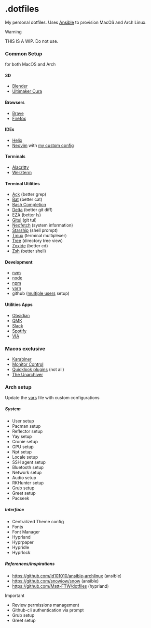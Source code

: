 # .dotfiles

My personal dotfiles.
Uses [Ansible](https://www.ansible.com) to provision MacOS and Arch Linux.

> [!WARNING]
> THIS IS A WIP. Do not use.

### Common Setup
for both MacOS and Arch

#### 3D
- [Blender](https://www.blender.org)
- [Ultimaker Cura](https://ultimaker.com/software/ultimaker-cura)

#### Browsers
- [Brave](https://brave.com)
- [Firefox](https://www.mozilla.org/en-US/firefox/new)

#### IDEs
- [Helix](https://helix-editor.com)
- [Neovim](https://neovim.io) with [my custom config](https://github.com/vicentelyrio/nvim)

#### Terminals
- [Alacritty](https://github.com/alacritty/alacritty)
- [Werzterm](https://wezfurlong.org/wezterm/index.html)

#### Terminal Utilities
- [Ack](https://github.com/samaaron/ack) (better grep)
- [Bat](https://github.com/sharkdp/bat) (better cat)
- [Bash Completion](https://github.com/scop/bash-completion)
- [Delta](https://github.com/dandavision/delta) (better git diff)
- [EZA](https://github.com/eza-community/eza) (better ls)
- [Gitui](https://github.com/extrawurst/gitui) (git tui)
- [Neofetch](https://github.com/dylanaraps/neofetch) (system information)
- [Starship](https://starship.rs/) (shell prompt)
- [Tmux](https://github.com/tmux) (terminal multiplexer)
- [Tree](https://github.com/Old-Man-Programmer/tree) (directory tree view)
- [Zoxide](https://github.com/ajeetdsouza/zoxide) (better cd)
- [Zsh](https://www.zsh.org/) (better shell)

#### Development
- [nvm](https://github.com/nvm-sh/nvm)
- [node](https://nodejs.org)
- [npm](https://www.npmjs.com)
- [yarn](https://yarnpkg.com)
- github ([multiple users](https://github.com/vicentelyrio/.dotfiles/provision/vars/all.yml) setup)

#### Utilities Apps
- [Obsidian](https://obsidian.md)
- [QMK](https://qmk.fm)
- [Slack](https://slack.com)
- [Spotify](https://www.spotify.com)
- [VIA](https://www.caniusevia.com)

### Macos exclusive
- [Karabiner](https://karabiner-elements.pqrs.org/)
- [Monitor Control](https://github.com/MonitorControl/MonitorControl)
- [Quicklook plugins](https://www.quicklookplugins.com/) (not all)
- [The Unarchiver](https://theunarchiver.mom/)

### Arch setup
Update the [vars](https://github.com/vicentelyrio/.dotfiles/provision/vars/all.yml) file with custom configurations

##### System
- User setup
- Pacman setup
- Reflector setup
- Yay setup
- Cronie setup
- GPU setup
- Npt setup
- Locale setup
- SSH agent setup
- Bluetooth setup
- Network setup
- Audio setup
- RKHunter setup
- Grub setup
- Greet setup
- Pacseek

##### Interface
- Centralized Theme config
- Fonts
- Font Manager
- Hyprland
- Hyprpaper
- Hypridle
- Hyprlock


##### References/inspirations
- https://github.com/id101010/ansible-archlinux (ansible)
- https://github.com/snowiow/snow (ansible)
- https://github.com/Matt-FTW/dotfiles (hyprland)

> [!IMPORTANT]
> - Review permissions management
> - Github-cli authentication via prompt
> - Grub setup
> - Greet setup
